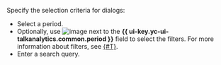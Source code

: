 Specify the selection criteria for dialogs:

* Select a period.
* Optionally, use ![image](../../../_assets/console-icons/plus.svg) next to the **{{ ui-key.yc-ui-talkanalytics.common.period }}** field to select the filters. For more information about filters, see [{#T}](../../../speechsense/concepts/dialogs.md#filters).
* Enter a search query.
